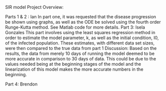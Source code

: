 SIR model Project Overview:

Parts 1 & 2 : Ian
In part one, it was requested that the disease progression be shown using graphs, as well as the ODE be solved using the fourth order Runge-Kutta method. See Matlab code for more details.
Part 3: Isela Gonzales
This part involves using the least squares regression method in order to estimate the model parameter, k, as well as the initial condition, I0,
of the infected population. These estimates, with different data set sizes, were then compared to the true data from part 1 
Discussion:
Based on the results, the data from merely 10 days of running the model
deemed to be more accurate in comparison to 30 days of data. This could
be due to the values needed being at the beginning stages of the model
and the linearization of this model makes the more accurate numbers in
the beginning.

Part 4: Brendon
